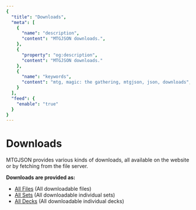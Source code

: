 ```yaml
---
{
  "title": "Downloads",
  "meta": [
    {
      "name": "description",
      "content": "MTGJSON downloads.",
    },
    {
      "property": "og:description",
      "content": "MTGJSON downloads."
    },
    {
      "name": "keywords",
      "content": "mtg, magic: the gathering, mtgjson, json, downloads",
    }
  ],
  "feed": {
    "enable": "true"
  }
}
---
```


# Downloads

MTGJSON provides various kinds of downloads, all available on the website or by fetching from the file server.

**Downloads are provided as:**

- [All Files](/downloads/all-files/) (All downloadable files)
- [All Sets](/downloads/all-sets) (All downloadable individual sets)
- [All Decks](/downloads/all-decks) (All downloadable individual decks)
